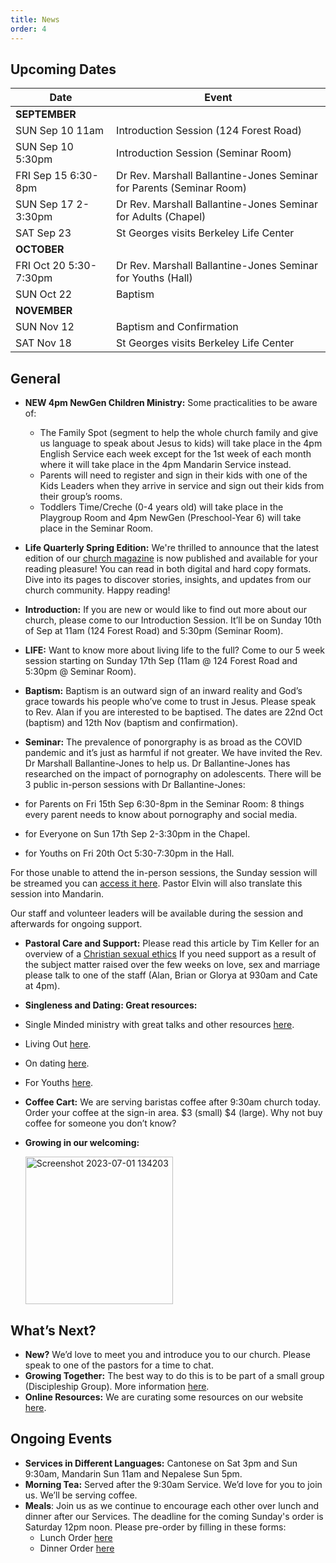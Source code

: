 ```yaml
---
title: News
order: 4
---
```


## Upcoming Dates

| Date | Event |
| ----- | ----- |
| **SEPTEMBER** | |
| SUN Sep 10 11am | Introduction Session (124 Forest Road) |
| SUN Sep 10 5:30pm | Introduction Session (Seminar Room) |
| FRI Sep 15 6:30-8pm | Dr Rev. Marshall Ballantine-Jones Seminar for Parents (Seminar Room) |
| SUN Sep 17 2-3:30pm | Dr Rev. Marshall Ballantine-Jones Seminar for Adults (Chapel) |
| SAT Sep 23 | St Georges visits Berkeley Life Center |
| **OCTOBER** | |
| FRI Oct 20 5:30-7:30pm | Dr Rev. Marshall Ballantine-Jones Seminar for Youths (Hall) |
| SUN Oct 22 | Baptism |
| **NOVEMBER** | |
| SUN Nov 12 | Baptism and Confirmation |
| SAT Nov 18 | St Georges visits Berkeley Life Center |

## General

- **NEW 4pm NewGen Children Ministry:**
 Some practicalities to be aware of:
    - The Family Spot (segment to help the whole church family and give us language to speak about Jesus to kids) will take place in the 4pm English Service each week except for the 1st week of each month where it will take place in the 4pm Mandarin Service instead.
    - Parents will need to register and sign in their kids with one of the Kids Leaders when they arrive in service and sign out their kids from their group’s rooms.
    - Toddlers Time/Creche (0-4 years old) will take place in the Playgroup Room and 4pm NewGen (Preschool-Year 6) will take place in the Seminar Room.
- **Life Quarterly Spring Edition:**  We're thrilled to announce that the latest edition of our [church magazine](https://stgeorgeshurstville.org.au/life) is now published and available for your reading pleasure! You can read in both digital and hard copy formats. Dive into its pages to discover stories, insights, and updates from our church community. Happy reading!

- **Introduction:** If you are new or would like to find out more about our church, please come to our Introduction Session. It’ll be on Sunday 10th of Sep at 11am (124 Forest Road) and 5:30pm (Seminar Room).  

- **LIFE:** Want to know more about living life to the full? Come to our 5 week session starting on Sunday 17th Sep (11am @ 124 Forest Road and 5:30pm @ Seminar Room).  

- **Baptism:** Baptism is an outward sign of an inward reality and God’s grace towards his people who’ve come to trust in Jesus. Please speak to Rev. Alan if you are interested to be baptised. The dates are 22nd Oct (baptism) and 12th Nov (baptism and confirmation). 

- **Seminar:** The prevalence of ponorgraphy is as broad as the COVID pandemic and it’s just as harmful if not greater. We have invited the Rev. Dr Marshall Ballantine-Jones to help us. Dr Ballantine-Jones has researched on the impact of pornography on adolescents. There will be 3 public in-person sessions with Dr  Ballantine-Jones:
 - for Parents on Fri 15th Sep 6:30-8pm in the Seminar Room: 8 things every parent needs to know about pornography and social media. 
 - for Everyone on Sun 17th Sep 2-3:30pm in the Chapel.
 - for Youths on Fri 20th Oct 5:30-7:30pm in the Hall.

For those unable to attend the in-person sessions, the Sunday session will be streamed you can [access it here](https://stgeorgeshurstville.org.au/seminar). Pastor Elvin will also translate this session into Mandarin. 
 
Our staff and volunteer leaders will be available during the session and afterwards for ongoing support. 

- **Pastoral Care and Support:** Please read this article by Tim Keller for an overview of a [Christian sexual ethics](https://www.christ2rculture.com/resources/Ministry-Blog/The-Gospel-and-Sex-by-Tim-Keller.pdf) 
If you need support as a result of the subject matter raised over the few weeks on love, sex and marriage please talk to one of the staff (Alan, Brian or Glorya at 930am and Cate at 4pm). 

- **Singleness and Dating: Great resources:**
 - Single Minded ministry with great talks and other resources [here](https://www.singleminded.community/). 
 - Living Out [here](https://www.livingout.org/).  
 - On dating [here](https://ccl.moore.edu.au/resources/podcast-episode-069/). 
 - For Youths [here](https://youthworksmedia.net/products/teen-sex-by-the-book).

- **Coffee Cart:** We are serving baristas coffee after 9:30am church today. Order your coffee at the sign-in area. $3 (small) $4 (large). Why not buy coffee for someone you don’t know?



- **Growing in our welcoming:**

  <img width="236" alt="Screenshot 2023-07-01 134203" src="https://github.com/stgeorgeshurstville/bulletin/assets/119166299/b540ac1c-0ba4-481e-90a5-5464939f7e4c">


## What’s Next?
- **New?** We’d love to meet you and introduce you to our church. Please speak to one of the pastors for a time to chat. 
- **Growing Together:** The best way to do this is to be part of a small group (Discipleship Group). More information [here](https://stgeorgeshurstville.org.au/discipleship-groups).
- **Online Resources:** We are curating some resources on our website [here](https://stgeorgeshurstville.org.au/lets-talk-about-christianity).  

## Ongoing Events
- **Services in Different Languages:** Cantonese on Sat 3pm and Sun 9:30am, Mandarin Sun 11am and Nepalese Sun 5pm. 
- **Morning Tea:**  Served after the 9:30am Service. We’d love for you to join us. We’ll be serving coffee.
- **Meals**: Join us as we continue to encourage each other over lunch and dinner after our Services. The deadline for the coming Sunday's order is Saturday 12pm noon. Please pre-order by filling in these forms:
   - Lunch Order [here](https://tinyurl.com/sunlunches)
   - Dinner Order [here](https://tinyurl.com/sundinners)


